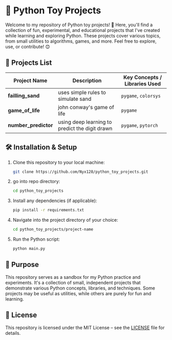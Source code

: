 # 🐍 Python Toy Projects

Welcome to my repository of Python toy projects! 🎉 Here, you'll find a collection of fun, experimental, and educational projects that I've created while learning and exploring Python. These projects cover various topics, from small utilities to algorithms, games, and more. Feel free to explore, use, or contribute! 😊

## 🚀 Projects List

| Project Name        | Description                                                   | Key Concepts / Libraries Used  |
|---------------------|---------------------------------------------------------------|--------------------------------|
| **failling_sand**   | uses simple rules to simulate sand                            | `pygame`, `colorsys`           |
| **game_of_life**    | john conway's game of life                                    | `pygame`                       |
| **number_predictor**| using deep learning to predict the digit drawn                | `pygame`, `pytorch`            |

## 🛠 Installation & Setup

1. Clone this repository to your local machine:

    ```bash
    git clone https://github.com/Nyx128/python_toy_projects.git
    ```

2. go into repo directory:

    ```bash
    cd python_toy_projects
    ```

3. Install any dependencies (if applicable):

    ```bash
    pip install -r requirements.txt
    ```
    
4. Navigate into the project directory of your choice:

    ```bash
    cd python_toy_projects/project-name
    ```

5. Run the Python script:

    ```bash
    python main.py
    ```

## 🎯 Purpose

This repository serves as a sandbox for my Python practice and experiments. It's a collection of small, independent projects that demonstrate various Python concepts, libraries, and techniques. Some projects may be useful as utilities, while others are purely for fun and learning.

## 📝 License

This repository is licensed under the MIT License – see the [LICENSE](LICENSE) file for details.
